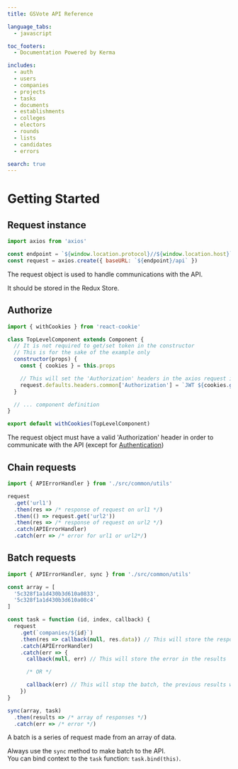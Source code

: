 ```yaml
---
title: GSVote API Reference

language_tabs:
  - javascript

toc_footers:
  - Documentation Powered by Kerma

includes:
  - auth
  - users
  - companies
  - projects
  - tasks
  - documents
  - establishments
  - colleges
  - electors
  - rounds
  - lists
  - candidates
  - errors

search: true
---
```


# Getting Started

## Request instance

```javascript
import axios from 'axios'

const endpoint = `${window.location.protocol}//${window.location.host}`
const request = axios.create({ baseURL: `${endpoint}/api` })
```

The request object is used to handle communications with the API.

<aside class="notice">
It should be stored in the Redux Store.
</aside>

## Authorize

```javascript
import { withCookies } from 'react-cookie'

class TopLevelComponent extends Component {
  // It is not required to get/set token in the constructor
  // This is for the sake of the example only
  constructor(props) {
    const { cookies } = this.props

    // This will set the 'Authorization' headers in the axios request instance
    request.defaults.headers.common['Authorization'] = `JWT ${cookies.get('jwt')}`
  }

  // ... component definition
}

export default withCookies(TopLevelComponent)
```

The request object must have a valid 'Authorization' header in order to communicate with the API (except for [Authentication](#authentication))

## Chain requests

```javascript
import { APIErrorHandler } from './src/common/utils'

request
  .get('url1')
  .then(res => /* response of request on url1 */)
  .then(() => request.get('url2'))
  .then(res => /* response of request on url2 */)
  .catch(APIErrorHandler)
  .catch(err => /* error for url1 or url2*/)
```

## Batch requests

```javascript
import { APIErrorHandler, sync } from './src/common/utils'

const array = [
  '5c328f1a1d430b3d610a0833',
  '5c328f1a1d430b3d610a08c4'
]

const task = function (id, index, callback) {
  request
    .get(`companies/${id}`)
    .then(res => callback(null, res.data)) // This will store the response in the results
    .catch(APIErrorHandler)
    .catch(err => {
      callback(null, err) // This will store the error in the results

      /* OR */

      callback(err) // This will stop the batch, the previous results will not be accessible
    })
}

sync(array, task)
  .then(results => /* array of responses */)
  .catch(err => /* error */)
```

A batch is a series of request made from an array of data.

<aside class="notice">
Always use the <code>sync</code> method to make batch to the API.
</aside>

<aside class="notice">
You can bind context to the <code>task</code> function: <code>task.bind(this)</code>.
</aside>
